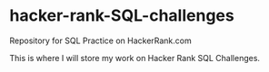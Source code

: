 # hacker-rank-SQL-challenges
Repository for SQL Practice on HackerRank.com

This is where I will store my work on Hacker Rank SQL Challenges.
